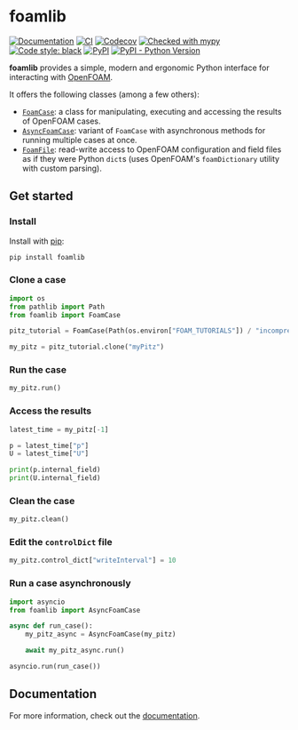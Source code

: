 # foamlib

[![Documentation](https://img.shields.io/readthedocs/foamlib)](https://foamlib.readthedocs.io/)
[![CI](https://github.com/gerlero/foamlib/actions/workflows/ci.yml/badge.svg)](https://github.com/gerlero/foamlib/actions/workflows/ci.yml)
[![Codecov](https://codecov.io/gh/gerlero/foamlib/branch/main/graph/badge.svg)](https://codecov.io/gh/gerlero/foamlib)
[![Checked with mypy](http://www.mypy-lang.org/static/mypy_badge.svg)](http://mypy-lang.org/)
[![Code style: black](https://img.shields.io/badge/code%20style-black-000000.svg)](https://github.com/psf/black)
[![PyPI](https://img.shields.io/pypi/v/foamlib)](https://pypi.org/project/foamlib/)
[![PyPI - Python Version](https://img.shields.io/pypi/pyversions/foamlib)](https://pypi.org/project/foamlib/)


**foamlib** provides a simple, modern and ergonomic Python interface for interacting with [OpenFOAM](https://www.openfoam.com).

It offers the following classes (among a few others):

* [`FoamCase`](https://foamlib.readthedocs.io/en/stable/#foamlib.FoamCase): a class for manipulating, executing and accessing the results of OpenFOAM cases.
* [`AsyncFoamCase`](https://foamlib.readthedocs.io/en/stable/#foamlib.AsyncFoamCase): variant of `FoamCase` with asynchronous methods for running multiple cases at once.
* [`FoamFile`](https://foamlib.readthedocs.io/en/stable/#foamlib.FoamFile): read-write access to OpenFOAM configuration and field files as if they were Python `dict`s (uses OpenFOAM's `foamDictionary` utility with custom parsing).

## Get started

### Install

Install with [pip](https://pypi.org/project/pip/):

```bash
pip install foamlib
```

### Clone a case

```python
import os
from pathlib import Path
from foamlib import FoamCase

pitz_tutorial = FoamCase(Path(os.environ["FOAM_TUTORIALS"]) / "incompressible/simpleFoam/pitzDaily")

my_pitz = pitz_tutorial.clone("myPitz")
```

### Run the case

```python
my_pitz.run()
```

### Access the results

```python
latest_time = my_pitz[-1]

p = latest_time["p"]
U = latest_time["U"]

print(p.internal_field)
print(U.internal_field)
```

### Clean the case

```python
my_pitz.clean()
```

### Edit the `controlDict` file

```python
my_pitz.control_dict["writeInterval"] = 10
```

### Run a case asynchronously

```python
import asyncio
from foamlib import AsyncFoamCase

async def run_case():
    my_pitz_async = AsyncFoamCase(my_pitz)

    await my_pitz_async.run()

asyncio.run(run_case())
```

## Documentation

For more information, check out the [documentation](https://foamlib.readthedocs.io/).

